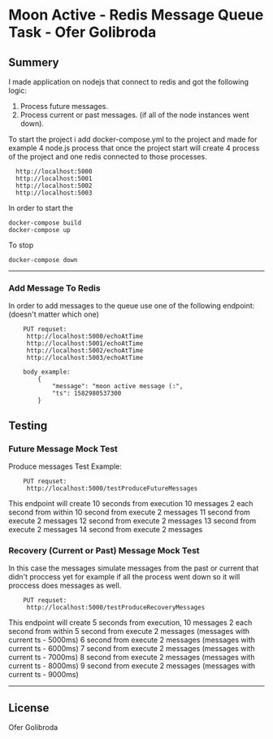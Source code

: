 # Moon Active - Redis Message Queue Task - Ofer Golibroda

Summery
----
I made application on nodejs that connect to redis and got the following logic:
1. Process future messages.
2. Process current or past messages. (if all of the node instances went down).

To start the project i add docker-compose.yml to the project and made for example 4 node.js process that once the project start will create 4 process of the project and one redis connected to those processes.

```
  http://localhost:5000
  http://localhost:5001
  http://localhost:5002
  http://localhost:5003
```

In order to start the
```
docker-compose build
docker-compose up
```

To stop
```
docker-compose down
```
 ***

 ### Add Message To Redis


In order to add messages to the queue use one of the following endpoint: (doesn't matter which one)

```
    PUT requset:
     http://localhost:5000/echoAtTime
     http://localhost:5001/echoAtTime
     http://localhost:5002/echoAtTime
     http://localhost:5003/echoAtTime

    body example:
        {
        	"message": "moon active message (:",
        	"ts": 1582980537300
        }
```

 Testing
----
### Future Message Mock Test

Produce messages Test Example:
```
    PUT requset:
     http://localhost:5000/testProduceFutureMessages
```

This endpoint will create 10 seconds from execution 10 messages 2 each second from within
10 second from execute 2 messages
11 second from execute 2 messages
12 second from execute 2 messages
13 second from execute 2 messages
14 second from execute 2 messages

### Recovery (Current or Past) Message Mock Test

In this case the messages simulate messages from the past or current that didn't proccess yet for example if all the process went down so it will proccess does messages as well.

```
    PUT requset:
     http://localhost:5000/testProduceRecoveryMessages
```

This endpoint will create 5 seconds from execution, 10 messages 2 each second from within
5 second from execute 2 messages (messages with current ts - 5000ms)
6 second from execute 2 messages (messages with current ts - 6000ms)
7 second from execute 2 messages (messages with current ts - 7000ms)
8 second from execute 2 messages (messages with current ts - 8000ms)
9 second from execute 2 messages (messages with current ts - 9000ms)



***


License
----

Ofer Golibroda
